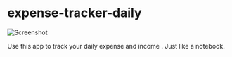 # expense-tracker-daily

![Screenshot](https://github.com/nahidmbstu/expense-tracker-daily/blob/Main/1.jpg?raw=true)


Use this app to track your daily expense and income . Just like a notebook. 